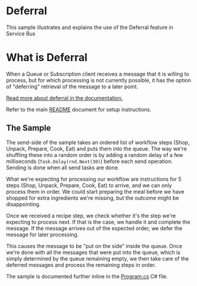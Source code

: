 # Deferral

This sample illustrates and explains the use of the Deferral feature in Service
Bus  

# What is Deferral

When a Queue or Subscription client receives a message that it is willing to
process, but for which processing is not currently possible, it has the option
of "deferring" retrieval of the message to a later point. 

[Read more about deferral in the documentation.][1]

Refer to the main [README](../README.md) document for setup instructions. 

## The Sample

The send-side of the sample takes an ordered list of workflow steps (Shop,
Unpack, Prepare, Cook, Eat) and puts them into the queue. The way we're
shuffling these into a random order is by adding a random delay of a few
milliseconds (```Task.Delay(rnd.Next(30)```) before each send operation. Sending
is done when all send tasks are done.

What we're expecting for processing our workflow are instructions for 5 steps
(Shop, Unpack, Prepare, Cook, Eat) to arrive, and we can only process them in
order. We could start preparing the meal before we have shopped for extra
ingredients we're missing, but the outcome might be disappointing.  

Once we received a recipe step, we check whether it's the step we're expecting
to process next. If that is the case, we handle it and complete the message. If
the message arrives out of the expected order, we defer the message for later
processing.

This causes the message to be "put on the side" inside the queue. Once we're
done with all the messages that were put into the queue, which is simply
determined by the queue remaining empty, we then take care of the
deferred messages and process the remaining steps in order. 

The sample is documented further inline in the [Program.cs](Program.cs) C# file.


[1]: https://docs.microsoft.com/azure/service-bus-messaging/message-deferral